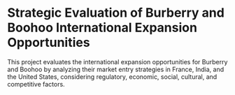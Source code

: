 # Strategic Evaluation of Burberry and Boohoo International Expansion Opportunities
This project evaluates the international expansion opportunities for Burberry and Boohoo by analyzing their market entry strategies in France, India, and the United States, considering regulatory, economic, social, cultural, and competitive factors.
